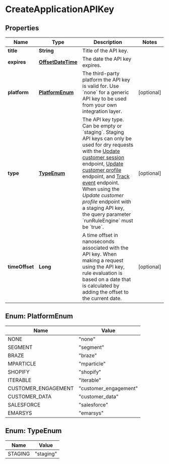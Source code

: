 

# CreateApplicationAPIKey

## Properties

Name | Type | Description | Notes
------------ | ------------- | ------------- | -------------
**title** | **String** | Title of the API key. | 
**expires** | [**OffsetDateTime**](OffsetDateTime.md) | The date the API key expires. | 
**platform** | [**PlatformEnum**](#PlatformEnum) | The third-party platform the API key is valid for. Use &#x60;none&#x60; for a generic API key to be used from your own integration layer.  |  [optional]
**type** | [**TypeEnum**](#TypeEnum) | The API key type. Can be empty or &#x60;staging&#x60;.  Staging API keys can only be used for dry requests with the [Update customer session](https://docs.talon.one/integration-api#tag/Customer-sessions/operation/updateCustomerSessionV2) endpoint, [Update customer profile](https://docs.talon.one/integration-api#tag/Customer-profiles/operation/updateCustomerProfileV2) endpoint, and [Track event](https://docs.talon.one/integration-api#tag/Events/operation/trackEventV2) endpoint.  When using the _Update customer profile_ endpoint with a staging API key, the query parameter &#x60;runRuleEngine&#x60; must be &#x60;true&#x60;.  |  [optional]
**timeOffset** | **Long** | A time offset in nanoseconds associated with the API key. When making a request using the API key, rule evaluation is based on a date that is calculated by adding the offset to the current date.  |  [optional]



## Enum: PlatformEnum

Name | Value
---- | -----
NONE | &quot;none&quot;
SEGMENT | &quot;segment&quot;
BRAZE | &quot;braze&quot;
MPARTICLE | &quot;mparticle&quot;
SHOPIFY | &quot;shopify&quot;
ITERABLE | &quot;iterable&quot;
CUSTOMER_ENGAGEMENT | &quot;customer_engagement&quot;
CUSTOMER_DATA | &quot;customer_data&quot;
SALESFORCE | &quot;salesforce&quot;
EMARSYS | &quot;emarsys&quot;



## Enum: TypeEnum

Name | Value
---- | -----
STAGING | &quot;staging&quot;



